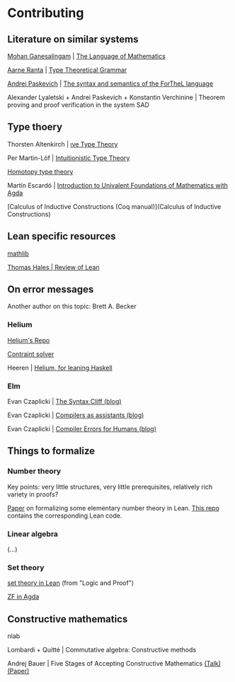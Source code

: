# Contributing


## Literature on similar systems


[Mohan Ganesalingam](https://www.crunchbase.com/person/mohan-ganesalingam) |
[The Language of Mathematics](https://www.springer.com/gp/book/9783642370113)

[Aarne Ranta](http://www.cse.chalmers.se/~aarne/) |
[Type Theoretical Grammar](https://books.google.de/books?hl=sv&lr=&id=A5m13eGOcqYC)

[Andrei Paskevich](http://tertium.org/) |
[The syntax and semantics of the ForTheL language](https://www.google.com/url?sa=t&source=web&cd=1&ved=2ahUKEwi8zZHH7IDmAhXCYlAKHWSeCqUQFjAAegQIBhAC&url=http%3A%2F%2Fnevidal.org%2Fdownload%2Fforthel.pdf&usg=AOvVaw1fLxbYbrfL5lXF7uDVVrwE)

Alexander Lyaletski + Andrei Paskevich + Konstantin Verchinine |
Theorem proving and proof verification in the system SAD


## Type thoery

Thorsten Altenkirch | [ıve Type Theory](http://www.cs.nott.ac.uk/~psztxa/publ/fomus19.pdf)

Per Martin-Löf | [Intuitionistic Type Theory](http://archive-pml.github.io/martin-lof/pdfs/Bibliopolis-Book-retypeset-1984.pdf)

[Homotopy type theory](https://homotopytypetheory.org/book/)

Martín Escardó | [Introduction to Univalent Foundations of Mathematics with Agda](https://www.cs.bham.ac.uk/~mhe/HoTT-UF-in-Agda-Lecture-Notes/HoTT-UF-Agda.html)

[Calculus of Inductive Constructions (Coq manual)](Calculus of Inductive Constructions)



## Lean specific resources

[mathlib](https://github.com/leanprover-community/mathlib)

[Thomas Hales | Review of Lean](https://jiggerwit.wordpress.com/2018/09/18/a-review-of-the-lean-theorem-prover/)


## On error messages


Another author on this topic: Brett A. Becker


### Helium

[Helium's Repo](https://github.com/Helium4Haskell/helium)

[Contraint solver](https://github.com/Helium4Haskell/Top)

Heeren |
[Helium, for leaning Haskell](http://www.open.ou.nl/bhr/heeren-helium.pdf)


### Elm

Evan Czaplicki |
[The Syntax Cliff (blog)](https://elm-lang.org/news/the-syntax-cliff)

Evan Czaplicki |
[Compilers as assistants (blog)](https://elm-lang.org/news/compilers-as-assistants)

Evan Czaplicki |
[Compiler Errors for Humans (blog)](https://elm-lang.org/news/compiler-errors-for-humans)


## Things to formalize


### Number theory

Key points: very little structures, very little prerequisites, relatively rich variety in proofs?

[Paper](https://homes.cs.washington.edu/~thickstn/docs/lean.pdf) on formalizing some elementary number theory in Lean.
[This repo](https://github.com/jthickstun/lean) contains the corresponding Lean code.


### Linear algebra

(...)

### Set theory

[set theory in Lean](https://leanprover.github.io/logic_and_proof/sets_in_lean.html) (from "Logic and Proof")

[ZF in Agda](https://github.com/shinji-kono/zf-in-agda)


## Constructive mathematics


nlab


Lombardi + Quitté | Commutative algebra: Constructive methods


Andrej Bauer |
Five Stages of Accepting Constructive Mathematics
[(Talk)](https://www.youtube.com/watch?v=zmhd8clDd_Y)
[(Paper)](https://www.ams.org/journals/bull/2017-54-03/S0273-0979-2016-01556-4/S0273-0979-2016-01556-4.pdf)